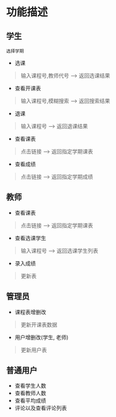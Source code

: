 # 功能描述

## 学生

`选择学期`
* 选课
> 输入课程号,教师代号  --> 返回选课结果
* 查看开课表
> 输入课程号,模糊搜索  --> 返回搜索结果
* 退课
> 输入课程号 --> 返回退课结果
* 查看课表
> 点击链接 --> 返回指定学期课表
* 查看成绩
> 点击链接  --> 返回指定学期成绩

## 教师

* 查看课表
> 点击链接  --> 返回指定学期课表
* 查看选课学生
> 输入课程号 --> 返回选课学生列表
* 录入成绩
> 更新表

## 管理员

* 课程表增删改
> 更新开课表数据
* 用户增删改(学生, 老师)
> 更新用户表

## 普通用户 

* 查看学生人数
* 查看教师人数
* 查看平均成绩
* 评论以及查看评论列表